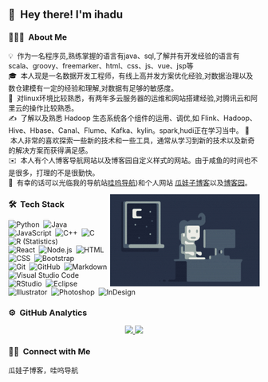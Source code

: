 ## 👋 &nbsp;Hey there! I'm ihadu

### 👨🏻‍💻 &nbsp;About Me

💡 &nbsp;作为一名程序员,熟练掌握的语言有java、sql,了解并有开发经验的语言有scala、groovy、freemarker、html、css、js、vue、jsp等\
🎓 &nbsp;本人现是一名数据开发工程师，有线上高并发方案优化经验,对数据治理以及数仓建模有一定的经验和理解,对数据有足够的敏感度。\
🌱 &nbsp;对linux环境比较熟悉，有两年多云服务器的运维和网站搭建经验,对腾讯云和阿里云的操作比较熟悉。\
✍️ &nbsp;了解以及熟悉 Hadoop 生态系统各个组件的运用、调优,如 Flink、Hadoop、Hive、Hbase、Canal、Flume、Kafka、kylin。spark,hudi正在学习当中。
💬 &nbsp;本人非常的喜欢探索一些新的技术和一些工具，通常从学习到新的技术以及新奇的解决方案而获得满足感。\
✉️ &nbsp;本人有个人博客导航网站以及博客园自定义样式的网站。由于咸鱼的时间也不是很多，打理的不是很勤快。\
📄 &nbsp;有幸的话可以光临我的导航站[哇呜导航](https://www.ihadyou.cn/nav))和个人网站 [瓜娃子博客](https://www.ihadyou.cn)以及[博客园](https://www.cnblogs.com/ihadu/)。

<img alt="Night Coding" src="https://raw.githubusercontent.com/AVS1508/AVS1508/master/assets/Night-Coding.gif" align="right"/>

### 🛠 &nbsp;Tech Stack

![Python](https://img.shields.io/badge/-Python-333333?style=flat&logo=python)&nbsp;
![Java](https://img.shields.io/badge/-Java-333333?style=flat&logo=Java&logoColor=FFA518)&nbsp;
![JavaScript](https://img.shields.io/badge/-JavaScript-333333?style=flat&logo=javascript)&nbsp;
![C++](https://img.shields.io/badge/-C++-333333?style=flat&logo=C%2B%2B&logoColor=00599C)&nbsp;
![C](https://img.shields.io/badge/-C-333333?style=flat&logo=C&logoColor=A8B9CC)&nbsp;
![R (Statistics)](https://img.shields.io/badge/-R-333333?style=flat&logo=R&logoColor=276DC3)\
![React](https://img.shields.io/badge/-React-333333?style=flat&logo=react)&nbsp;
![Node.js](https://img.shields.io/badge/-Node.js-333333?style=flat&logo=node.js)&nbsp;
![HTML](https://img.shields.io/badge/-HTML-333333?style=flat&logo=HTML5)&nbsp;
![CSS](https://img.shields.io/badge/-CSS-333333?style=flat&logo=CSS3&logoColor=1572B6)&nbsp;
![Bootstrap](https://img.shields.io/badge/-Bootstrap-333333?style=flat&logo=bootstrap&logoColor=563D7C)\
![Git](https://img.shields.io/badge/-Git-333333?style=flat&logo=git)&nbsp;
![GitHub](https://img.shields.io/badge/-GitHub-333333?style=flat&logo=github)&nbsp;
![Markdown](https://img.shields.io/badge/-Markdown-333333?style=flat&logo=markdown)\
![Visual Studio Code](https://img.shields.io/badge/-Visual%20Studio%20Code-333333?style=flat&logo=visual-studio-code&logoColor=007ACC)&nbsp;
![RStudio](https://img.shields.io/badge/-RStudio-333333?style=flat&logo=rstudio)&nbsp;
![Eclipse](https://img.shields.io/badge/-Eclipse-333333?style=flat&logo=eclipse-ide&logoColor=2C2255)\
![Illustrator](https://img.shields.io/badge/-Illustrator-333333?style=flat&logo=adobe-illustrator)&nbsp;
![Photoshop](https://img.shields.io/badge/-Photoshop-333333?style=flat&logo=adobe-photoshop)&nbsp;
![InDesign](https://img.shields.io/badge/-InDesign-333333?style=flat&logo=adobe-indesign)

### ⚙️ &nbsp;GitHub Analytics

<p align="center">
<a href="https://github.com/ihadu">
  <img height="180em" src="https://github-readme-stats-eight-theta.vercel.app/api?username=ihadu&show_icons=true&theme=react&include_all_commits=true&count_private=true"/>
  <img height="180em" src="https://github-readme-stats-eight-theta.vercel.app/api/top-langs/?username=ihadu&layout=compact&langs_count=8&theme=react"/>
</a>
</p>

### 🤝🏻 &nbsp;Connect with Me

瓜娃子博客，哇呜导航
